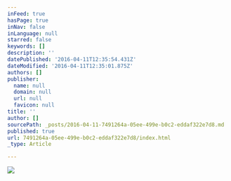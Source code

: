 ```yaml
---
inFeed: true
hasPage: true
inNav: false
inLanguage: null
starred: false
keywords: []
description: ''
datePublished: '2016-04-11T12:35:54.431Z'
dateModified: '2016-04-11T12:35:01.875Z'
authors: []
publisher:
  name: null
  domain: null
  url: null
  favicon: null
title: ''
author: []
sourcePath: _posts/2016-04-11-7491264a-05ee-499e-b0c2-eddaf322e7d8.md
published: true
url: 7491264a-05ee-499e-b0c2-eddaf322e7d8/index.html
_type: Article

---
```

![](https://the-grid-user-content.s3-us-west-2.amazonaws.com/0e5b14d7-8969-4b68-87b0-c8f983db60c5.jpg)